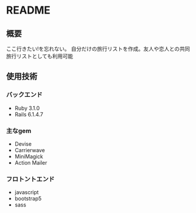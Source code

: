 # README

## 概要
ここ行きたい!を忘れない。
自分だけの旅行リストを作成。友人や恋人との共同旅行リストとしても利用可能

## 使用技術

### バックエンド
- Ruby 3.1.0
- Rails 6.1.4.7

### 主なgem
- Devise
- Carrierwave
- MiniMagick
- Action Mailer

### フロトントエンド
- javascript
- bootstrap5
- sass